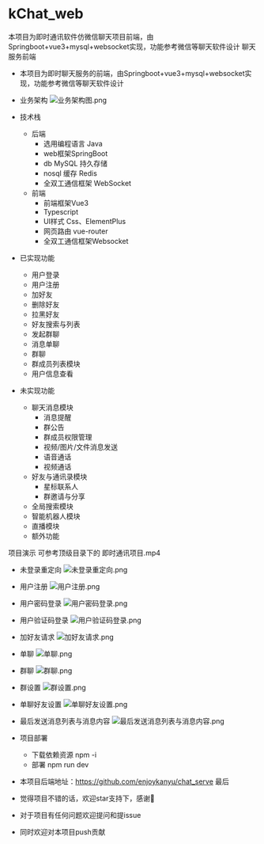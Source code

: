 # kChat_web
本项目为即时通讯软件仿微信聊天项目前端，由Springboot+vue3+mysql+websocket实现，功能参考微信等聊天软件设计
聊天服务前端
- 本项目为即时聊天服务的前端，由Springboot+vue3+mysql+websocket实现，功能参考微信等聊天软件设计

- 业务架构
![业务架构图.png](show/业务架构图.png)
- 技术栈
    - 后端
        - 选用编程语言 Java
        - web框架SpringBoot
        - db MySQL 持久存储
        - nosql 缓存 Redis
        - 全双工通信框架 WebSocket
    - 前端
        - 前端框架Vue3
        - Typescript
        - UI样式 Css、ElementPlus
        - 网页路由 vue-router
        - 全双工通信框架Websocket
- 已实现功能
    - 用户登录
    - 用户注册
    - 加好友
    - 删除好友
    - 拉黑好友
    - 好友搜索与列表
    - 发起群聊
    - 消息单聊
    - 群聊
    - 群成员列表模块
    - 用户信息查看
- 未实现功能
    - 聊天消息模块
        - 消息提醒
        - 群公告
        - 群成员权限管理
        - 视频/图片/文件消息发送
        - 语音通话
        - 视频通话
    - 好友与通讯录模块
        - 星标联系人
        - 群邀请与分享
    - 全局搜索模块
    - 智能机器人模块
    - 直播模块
    - 额外功能

项目演示
可参考顶级目录下的 即时通讯项目.mp4
- 未登录重定向
  ![未登录重定向.png](show/未登录重定向.gif)
- 用户注册
  ![用户注册.png](show/用户注册.gif)
- 用户密码登录
  ![用户密码登录.png](show/用户密码登录.gif)
- 用户验证码登录
  ![用户验证码登录.png](show/用户验证码登录.gif)
- 加好友请求
  ![加好友请求.png](show/加好友请求.gif)
- 单聊
  ![单聊.png](show/单聊.gif)
- 群聊
  ![群聊.png](show/群聊.gif)
- 群设置
  ![群设置.png](show/群设置.gif)
- 单聊好友设置
  ![单聊好友设置.png](show/单聊好友设置.gif)
- 最后发送消息列表与消息内容
  ![最后发送消息列表与消息内容.png](show/最后发送消息列表与消息内容.gif)



- 项目部署
  - 下载依赖资源 npm -i
  - 部署 npm run dev
- 本项目后端地址：https://github.com/enjoykanyu/chat_serve
最后
- 觉得项目不错的话，欢迎star支持下，感谢🫰
- 对于项目有任何问题欢迎提问和提issue
- 同时欢迎对本项目push贡献